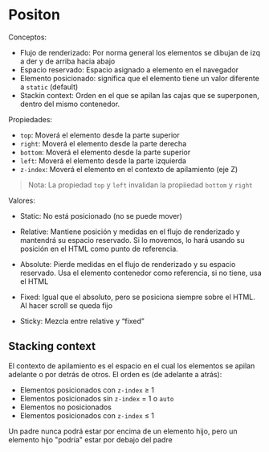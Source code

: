# Positon

Conceptos:

- Flujo de renderizado: Por norma general los elementos se dibujan de izq a der y de arriba hacia abajo
- Espacio reservado: Espacio asignado a elemento en el navegador
- Elemento posicionado: significa que el elemento tiene un valor diferente a `static` (default)
- Stackin context: Orden en el que se apilan las cajas que se superponen, dentro del mismo contenedor.

Propiedades:

- `top`: Moverá el elemento desde la parte superior
- `right`: Moverá el elemento desde la parte derecha
- `bottom`: Moverá el elemento desde la parte superior
- `left`: Moverá el elemento desde la parte izquierda
- `z-index`: Moverá el elemento en el contexto de apilamiento (eje Z)

> Nota: La propiedad `top` y `left` invalidan la propiiedad `bottom` y `right`

Valores:

- Static: No está posicionado (no se puede mover)

- Relative: Mantiene posición y medidas en el flujo de renderizado y mantendrá su espacio reservado. Si lo movemos, lo hará usando su posición en el HTML como punto de referencia.

- Absolute: Pierde medidas en el flujo de renderizado y su espacio reservado. Usa el elemento contenedor como referencia, si no tiene, usa el HTML

- Fixed: Igual que el absoluto, pero se posiciona siempre sobre el HTML. Al hacer scroll se queda fijo

- Sticky: Mezcla entre relative y “fixed”

## Stacking context

El contexto de apilamiento es el espacio en el cual los elementos se apilan adelante o por detrás de otros. El orden es (de adelante a atrás):

- Elementos posicionados con `z-index` ≥ 1
- Elementos posicionados sin `z-index` = 1 o `auto`
- Elementos no posicionados
- Elementos posicionados con `z-index` ≤ 1

Un padre nunca podrá estar por encima de un elemento hijo, pero un elemento hijo "podría" estar por debajo del padre
